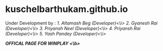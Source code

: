 # kuschelbarthukam.github.io
Under Development by : 
<i>1. Altamash Beg (Developer)<\i>
<i>2. Gyanesh Rai (Developer)<\i>
<i>3. Priyansh Neel (Developer)<\i>
<i>4. Priyansh Rai (Developer)<\i>
<i>5. Yash Pandey (Developer)<\i>

<b> OFFICAL PAGE FOR WINPLAY <\b>
